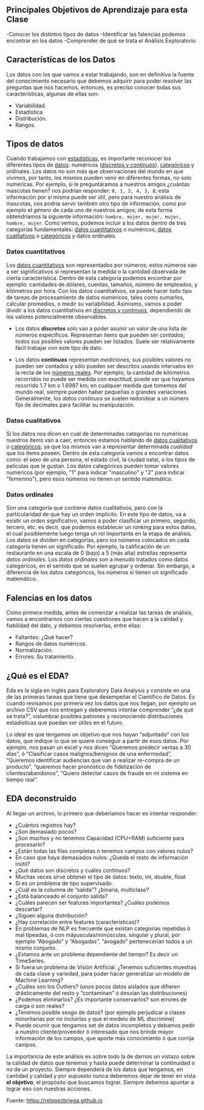 ## Principales Objetivos de Aprendizaje para esta Clase

-Conocer los distintos tipos de datos
-Identificar las falencias podemos encontrar en los datos
-Comprender de qué se trata el Análisis Exploratorio

## Características de los Datos

Los datos con los que vamos a estar trabajando, son en definitiva la fuente del conocimiento necesario que debemos adquirir para poder resolver las preguntas que nos hacemos, entonces, es preciso conocer todas sus características, algunas de ellas son:

* Variabilidad.
* Estadística.
* Distribución.
* Rangos.

## Tipos de datos

Cuando trabajamos con [estadísticas](https://relopezbriega.github.io/blog/2015/06/27/probabilidad-y-estadistica-con-python/), es importante reconocer los diferentes tipos de [datos](https://es.wikipedia.org/wiki/Dato): numéricos ([discretos y continuos](https://es.wikipedia.org/wiki/Variable_discreta_y_variable_continua)), [categóricos](https://en.wikipedia.org/wiki/Categorical_variable) y ordinales. Los datos no son más que observaciones del mundo en que vivimos, por tanto, los mismos pueden venir en diferentes formas, no solo numéricas. Por ejemplo, si le preguntáramos a nuestros amigos ¿cuántas mascotas tienen? nos podrían responder: `0, 1, 2, 4, 3, 8`; esta información por sí misma puede ser útil, pero para nuestro análisis de mascotas, nos podría servir también otro tipo de información, como por ejemplo el *género* de cada uno de nuestros amigos; de esta forma obtendríamos la siguiente información: `hombre, mujer, mujer, mujer, hombre, mujer`. Como vemos, podemos incluir a los datos dentro de tres categorías fundamentales: [datos cuantitativos](https://es.wikipedia.org/wiki/Cantidad) o numéricos, [datos cualitativos](https://es.wikipedia.org/wiki/Cualidad) o [categóricos](https://en.wikipedia.org/wiki/Categorical_variable) y datos ordinales.

### Datos cuantitativos

Los [datos cuantitativos](https://es.wikipedia.org/wiki/Cantidad) son representados por números; estos números van a ser significativos si representan la medida o la cantidad observada de cierta característica. Dentro de esta categoría podemos encontrar por ejemplo: cantidades de dólares, cuentas, tamaños, número de empleados, y kilómetros por hora. Con los datos cuantitativos, se puede hacer todo tipo de tareas de procesamiento de datos numéricos, tales como sumarlos, calcular promedios, o medir su variabilidad. Asimismo, vamos a poder dividir a los datos cuantitativos en [discretos y continuos](https://es.wikipedia.org/wiki/Variable_discreta_y_variable_continua), dependiendo de los valores potencialmente observables.

* Los datos ***discretos*** solo van a poder asumir un valor de una lista de números específicos. Representan ítems que pueden ser *contados*; todos sus posibles valores pueden ser listados. Suele ser relativamente fácil trabajar con este tipo de dato.

* Los datos ***continuos*** representan *mediciones*; sus posibles valores no pueden ser contados y sólo pueden ser descritos usando intervalos en la recta de los [números reales](https://es.wikipedia.org/wiki/N%C3%BAmero_real). Por ejemplo, la cantidad de kilómetros recorridos no puede ser medida con exactitud, puede ser que hayamos recorrido 1.7 km o 1.6987 km; en cualquier medida que tomemos del mundo real, siempre pueden haber pequeñas o grandes variaciones. Generalmente, los *datos continuos* se suelen redondear a un número fijo de decimales para facilitar su manipulación.

### Datos cualitativos

Si los datos nos dicen en cual de determinadas categorías no numéricas nuestros ítems van a caer, entonces estamos hablando de [datos cualitativos](https://es.wikipedia.org/wiki/Cualidad) o [categóricos](https://en.wikipedia.org/wiki/Categorical_variable); ya que los mismos van a representar determinada *cualidad* que los ítems poseen. Dentro de esta categoría vamos a encontrar datos como: el sexo de una persona, el estado civil, la ciudad natal, o los tipos de películas que le gustan. Los datos categóricos pueden tomar valores numéricos (por ejemplo, "1" para indicar "masculino" y "2" para indicar "femenino"), pero esos números no tienen un sentido matemático.

### Datos ordinales

Son una categoría que contiene datos cualitativos, pero con la particularidad de que hay un orden implícito. En este tipo de datos, va a existir un *orden* significativo, vamos a poder clasificar un primero, segundo, tercero, etc. es decir, que podemos establecer un *ranking* para estos datos, el cual posiblemente luego tenga un rol importante en la etapa de análisis. Los datos se dividen en categorías, pero los números colocados en cada categoría tienen un significado. Por ejemplo, la calificación de un restaurante en una escala de 0 (bajo) a 5 (más alta) estrellas representa *datos ordinales*. Los *datos ordinales* son a menudo tratados como datos categóricos, en el sentido que se suelen agrupar y ordenar. Sin embargo, a diferencia de los datos categóricos, los números sí tienen un significado matemático.

## Falencias en los datos

Como primera medida, antes de comenzar a realizar las tareas de análisis, vamos a encontrarnos con ciertas cuestiones que hacen a la calidad y fiabilidad del dato, y debemos resolverlas, entre ellas:

* Faltantes: ¿Qué hacer?
* Rangos de datos numéricos.
* Normalización.
* Errores: Su tratamiento.

## ¿Qué es el EDA?

Eda es la sigla en inglés para Exploratory Data Analysis y consiste en una de las primeras tareas que tiene que desempeñar el Científico de Datos. Es cuando revisamos por primera vez los datos que nos llegan, por ejemplo un archivo CSV que nos entregan y deberemos intentar comprender “¿de qué se trata?”, vislumbrar posibles patrones y reconociendo distribuciones estadísticas que puedan ser útiles en el futuro.

Lo ideal es que tengamos un objetivo que nos hayan “adjuntado” con los datos, que indique lo que se quiere conseguir a partir de esos datos. Por ejemplo, nos pasan un excel y nos dicen “Queremos predecir ventas a 30 días”, ó “Clasificar casos malignos/benignos de una enfermedad”, “Queremos identificar audiencias que van a realizar re-compra de un producto”, “queremos hacer pronóstico de fidelización de clientes/abandonos”, “Quiero detectar casos de fraude en mi sistema en tiempo real”.

## EDA deconstruido

Al llegar un archivo, lo primero que deberíamos hacer es intentar responder:

* ¿Cuántos registros hay?
* ¿Son demasiado pocos?
* ¿Son muchos y no tenemos Capacidad (CPU+RAM) suficiente para procesarlo?
* ¿Están todas las filas completas o tenemos campos con valores nulos?
* En caso que haya demasiados nulos: ¿Queda el resto de información inútil?
* ¿Qué datos son discretos y cuáles continuos?
* Muchas veces sirve obtener el tipo de datos: texto, int, double, float
* Si es un problema de tipo supervisado.
* ¿Cuál es la columna de “salida”? ¿binaria, multiclase?
* ¿Está balanceado el conjunto salida?
* ¿Cuáles parecen ser features importantes? ¿Cuáles podemos descartar?
* ¿Siguen alguna distribución?
* ¿Hay correlación entre features (características)?
* En problemas de NLP es frecuente que existan categorías repetidas ó mal tipeadas, ó con máyusculas/minúsculas, singular y plural, por ejemplo “Abogado” y “Abogadas”, “avogado” pertenecerían todos a un mismo conjunto.
* ¿Estamos ante un problema dependiente del tiempo? Es decir un TimeSeries.
* Si fuera un problema de Visión Artificial: ¿Tenemos suficientes muestras de cada clase y variedad, para poder hacer generalizar un modelo de Machine Learning?
* ¿Cuáles son los Outliers? (unos pocos datos aislados que difieren drásticamente del resto y “contaminan” ó desvían las distribuciones)
* ¿Podemos eliminarlos? ¿Es importante conservarlos? son errores de carga o son reales?
* ¿Tenemos posible sesgo de datos? (por ejemplo perjudicar a clases minoritarias por no incluirlas y que el modelo de ML discrimine)
* Puede ocurrir que tengamos set de datos incompletos y debamos pedir a nuestro cliente/proveedor ó interesado que nos brinde mayor información de los campos, que aporte más conocimiento ó que corrija campos.

La importancia de este análisis es sobre todo la de darnos un vistazo sobre la calidad de datos que tenemos y hasta puede determinar la continuidad o no de un proyecto.
Siempre dependerá de los datos que tengamos, en cantidad y calidad y por supuesto nunca deberemos dejar de tener en vista **el objetivo**, el propósito que buscamos lograr. Siempre debemos apuntar a lograr eso con nuestras acciones.

Fuente: https://relopezbriega.github.io
